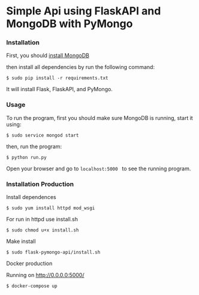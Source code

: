 # Simple Api using FlaskAPI and MongoDB with PyMongo  

### Installation

First, you should [install MongoDB](https://docs.mongodb.com/manual/installation/)

then install all dependencies by run the following command:

```
$ sudo pip install -r requirements.txt
```

It will install Flask, FlaskAPI, and PyMongo.

### Usage

To run the program, first you should make sure MongoDB is running, start it using:

```
$ sudo service mongod start
```

then, run the program:

```
$ python run.py
```

Open your browser and go to `localhost:5000	` to see the running program.

### Installation Production
Install dependences
```
$ sudo yum install httpd mod_wsgi
```

For run in httpd use install.sh

```
$ sudo chmod u+x install.sh
```

Make install

```
$ sudo flask-pymongo-api/install.sh
```

Docker production

Running on http://0.0.0.0:5000/
```
$ docker-compose up
```